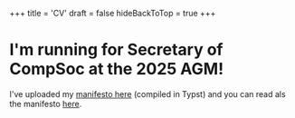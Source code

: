 +++
title = 'CV'
draft = false
hideBackToTop = true
+++
# I'm running for Secretary of CompSoc at the 2025 AGM!
I've uploaded my [manifesto here](./secretary-manifesto.pdf) (compiled in Typst) and you can read als the manifesto [here](TODO). 